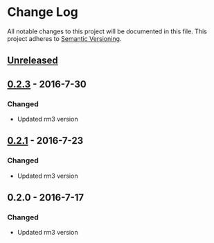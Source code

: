 # Change Log
All notable changes to this project will be documented in this file.
This project adheres to [Semantic Versioning](http://semver.org/).

## [Unreleased]

## [0.2.3] - 2016-7-30

### Changed
- Updated rm3 version

## [0.2.1] - 2016-7-23

### Changed
- Updated rm3 version

## 0.2.0 - 2016-7-17

### Changed
- Updated rm3 version

[Unreleased]: https://github.com/rm3web/rm3-docker/compare/v0.2.3...HEAD
[0.2.3]: https://github.com/rm3web/rm3-docker/compare/v0.2.1...v0.2.3
[0.2.1]: https://github.com/rm3web/rm3-docker/compare/v0.2.0...v0.2.1
